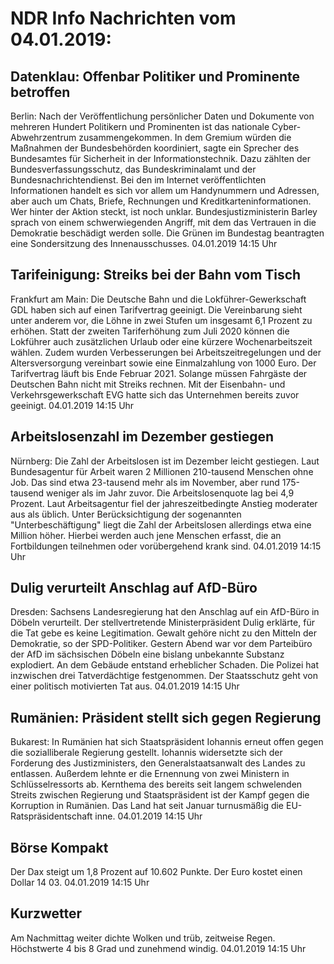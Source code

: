 # NDR Info Nachrichten vom 04.01.2019:


## Datenklau: Offenbar Politiker und Prominente betroffen
Berlin: Nach der Veröffentlichung persönlicher Daten und Dokumente von mehreren Hundert Politikern und Prominenten ist das nationale Cyber-Abwehrzentrum zusammengekommen. In dem Gremium würden die Maßnahmen der Bundesbehörden koordiniert, sagte ein Sprecher des Bundesamtes für Sicherheit in der Informationstechnik. Dazu zählten der Bundesverfassungsschutz, das Bundeskriminalamt und der Bundesnachrichtendienst. Bei den im Internet veröffentlichten Informationen handelt es sich vor allem um Handynummern und Adressen, aber auch um Chats, Briefe, Rechnungen und Kreditkarteninformationen. Wer hinter der Aktion steckt, ist noch unklar. Bundesjustizministerin Barley sprach von einem schwerwiegenden Angriff, mit dem das Vertrauen in die Demokratie beschädigt werden solle. Die Grünen im Bundestag beantragten eine Sondersitzung des Innenausschusses. 04.01.2019 14:15 Uhr 

## Tarifeinigung: Streiks bei der Bahn vom Tisch
Frankfurt am Main: Die Deutsche Bahn und die Lokführer-Gewerkschaft GDL haben sich auf einen Tarifvertrag geeinigt. Die Vereinbarung sieht unter anderem vor, die Löhne in zwei Stufen um insgesamt 6,1 Prozent zu erhöhen. Statt der zweiten Tariferhöhung zum Juli 2020 können die Lokführer auch zusätzlichen Urlaub oder eine kürzere Wochenarbeitszeit wählen. Zudem wurden Verbesserungen bei Arbeitszeitregelungen und der Altersversorgung vereinbart sowie eine Einmalzahlung von 1000 Euro. Der Tarifvertrag läuft bis Ende Februar 2021. Solange müssen Fahrgäste der Deutschen Bahn nicht mit Streiks rechnen. Mit der Eisenbahn- und Verkehrsgewerkschaft EVG hatte sich das Unternehmen bereits zuvor geeinigt. 04.01.2019 14:15 Uhr 

## Arbeitslosenzahl im Dezember gestiegen
Nürnberg: Die Zahl der Arbeitslosen ist im Dezember leicht gestiegen. Laut Bundesagentur für Arbeit waren 2 Millionen 210-tausend Menschen ohne Job. Das sind etwa 23-tausend mehr als im November, aber rund 175-tausend weniger als im Jahr zuvor. Die Arbeitslosenquote lag bei 4,9 Prozent. Laut Arbeitsagentur fiel der jahreszeitbedingte Anstieg moderater aus als üblich. Unter Berücksichtigung der sogenannten "Unterbeschäftigung" liegt die Zahl der Arbeitslosen allerdings etwa eine Million höher. Hierbei werden auch jene Menschen erfasst, die an Fortbildungen teilnehmen oder vorübergehend krank sind. 04.01.2019 14:15 Uhr 

## Dulig verurteilt Anschlag auf AfD-Büro
Dresden:	Sachsens Landesregierung hat den Anschlag auf ein AfD-Büro in Döbeln verurteilt. Der stellvertretende Ministerpräsident Dulig erklärte, für die Tat gebe es keine Legitimation. Gewalt gehöre nicht zu den Mitteln der Demokratie, so der SPD-Politiker. Gestern Abend war vor dem Parteibüro der AfD im sächsischen Döbeln eine bislang unbekannte Substanz explodiert. An dem Gebäude entstand erheblicher Schaden. Die Polizei hat inzwischen drei Tatverdächtige festgenommen. Der Staatsschutz geht von einer politisch motivierten Tat aus. 04.01.2019 14:15 Uhr 

## Rumänien: Präsident stellt sich gegen Regierung
Bukarest: In Rumänien hat sich Staatspräsident Iohannis erneut offen gegen die sozialliberale Regierung gestellt. Iohannis widersetzte sich der Forderung des Justizministers, den Generalstaatsanwalt des Landes zu entlassen. Außerdem lehnte er die Ernennung von zwei Ministern in Schlüsselressorts ab. Kernthema des bereits seit langem schwelenden Streits zwischen Regierung und Staatspräsident ist der Kampf gegen die Korruption in Rumänien. Das Land hat seit Januar turnusmäßig die EU-Ratspräsidentschaft inne. 04.01.2019 14:15 Uhr 

## Börse Kompakt
Der Dax steigt um 1,8 Prozent auf 10.602 Punkte. Der Euro kostet einen Dollar 14 03. 04.01.2019 14:15 Uhr 

## Kurzwetter
Am Nachmittag weiter dichte Wolken und trüb, zeitweise Regen. Höchstwerte 4 bis 8 Grad und zunehmend windig. 04.01.2019 14:15 Uhr 
